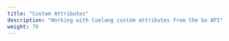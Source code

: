 ```yaml
---
title: "Custom Attributes"
description: "Working with Cuelang custom attributes from the Go API"
weight: 70
---
```

